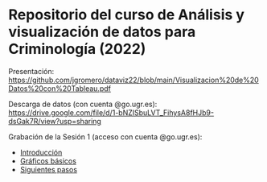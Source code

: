 # Repositorio del curso de Análisis y visualización de datos para Criminología (2022)

Presentación: https://github.com/jgromero/dataviz22/blob/main/Visualizacion%20de%20Datos%20con%20Tableau.pdf

Descarga de datos (con cuenta @go.ugr.es): https://drive.google.com/file/d/1-bNZISbuLVT_FihysA8fHJb9-dsGak7R/view?usp=sharing 

Grabación de la Sesión 1 (acceso con cuenta @go.ugr.es): 
- [Introducción](https://drive.google.com/file/d/1RZSRqRFoV6br3VE_SvjDpSOsnAQ5pLVX/view?usp=sharing)
- [Gráficos básicos](https://drive.google.com/file/d/1l-Kyy7TNk66oUV3kbCKymk1GAf4nltd-/view?usp=sharing)
- [Siguientes pasos](https://drive.google.com/file/d/1JYJCWj-17eQmRdG2D90LpNDDVPPyX0WX/view?usp=sharing)
